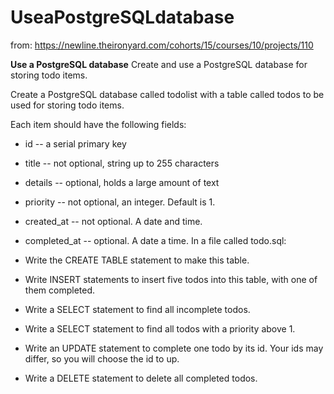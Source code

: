 # UseaPostgreSQLdatabase

from: https://newline.theironyard.com/cohorts/15/courses/10/projects/110

**Use a PostgreSQL database**
Create and use a PostgreSQL database for storing todo items.

Create a PostgreSQL database called todolist with a table called todos to be used for storing todo items.

Each item should have the following fields:

* id -- a serial primary key
* title -- not optional, string up to 255 characters
* details -- optional, holds a large amount of text
* priority -- not optional, an integer. Default is 1.
* created_at -- not optional. A date and time.
* completed_at -- optional. A date a time.
In a file called todo.sql:

* Write the CREATE TABLE statement to make this table.
* Write INSERT statements to insert five todos into this table, with one of them completed.
* Write a SELECT statement to find all incomplete todos.
* Write a SELECT statement to find all todos with a priority above 1.
* Write an UPDATE statement to complete one todo by its id. Your ids may differ, so you will choose the id to up.
* Write a DELETE statement to delete all completed todos.
